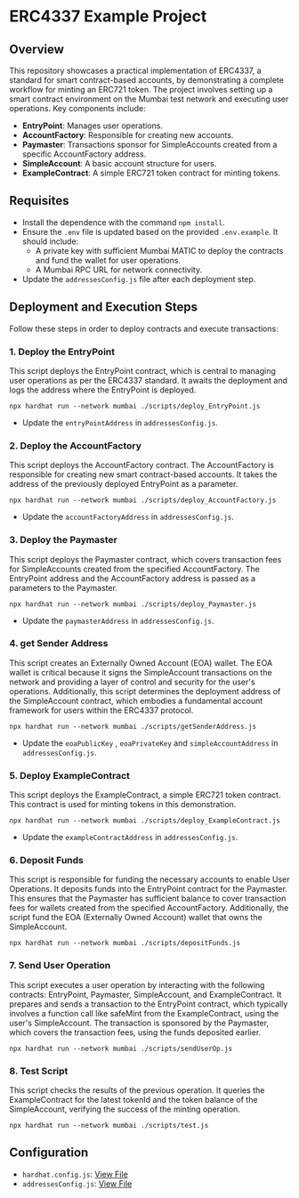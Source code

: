 # ERC4337 Example Project

## Overview
This repository showcases a practical implementation of ERC4337, a standard for smart contract-based accounts, by demonstrating a complete workflow for minting an ERC721 token. The project involves setting up a smart contract environment on the Mumbai test network and executing user operations. Key components include:
- **EntryPoint**: Manages user operations.
- **AccountFactory**: Responsible for creating new accounts.
- **Paymaster**: Transactions sponsor for SimpleAccounts created from a specific AccountFactory address.
- **SimpleAccount**: A basic account structure for users.
- **ExampleContract**: A simple ERC721 token contract for minting tokens.

## Requisites
- Install the dependence with the command `npm install`.
- Ensure the `.env` file is updated based on the provided `.env.example`. It should include:
  - A private key with sufficient Mumbai MATIC to deploy the contracts and fund the wallet for user operations.
  - A Mumbai RPC URL for network connectivity.
- Update  the `addressesConfig.js` file after each deployment step.

## Deployment and Execution Steps
Follow these steps in order to deploy contracts and execute transactions:

### 1. Deploy the EntryPoint
This script deploys the EntryPoint contract, which is central to managing user operations as per the ERC4337 standard. It awaits the deployment and logs the address where the EntryPoint is deployed.

`npx hardhat run --network mumbai ./scripts/deploy_EntryPoint.js`

- Update the `entryPointAddress` in `addressesConfig.js`.

### 2. Deploy the AccountFactory
This script deploys the AccountFactory contract. The AccountFactory is responsible for creating new smart contract-based accounts. It takes the address of the previously deployed EntryPoint as a parameter.

`npx hardhat run --network mumbai ./scripts/deploy_AccountFactory.js`

- Update the `accountFactoryAddress` in `addressesConfig.js`.

### 3. Deploy the Paymaster
This script deploys the Paymaster contract, which covers transaction fees for SimpleAccounts created from the specified AccountFactory. The EntryPoint address and the AccountFactory address is passed as a parameters to the Paymaster.

`npx hardhat run --network mumbai ./scripts/deploy_Paymaster.js`

- Update the `paymasterAddress` in `addressesConfig.js`.

### 4. get Sender Address 
This script creates an Externally Owned Account (EOA) wallet. The EOA wallet is critical because it signs the SimpleAccount transactions on the network and providing a layer of control and security for the user's operations. Additionally, this script determines the deployment address of the SimpleAccount contract, which embodies a fundamental account framework for users within the ERC4337 protocol.

`npx hardhat run --network mumbai ./scripts/getSenderAddress.js`

- Update the `eoaPublicKey` , `eoaPrivateKey` and `simpleAccountAddress` in `addressesConfig.js`.

### 5. Deploy ExampleContract
This script deploys the ExampleContract, a simple ERC721 token contract. This contract is used for minting tokens in this demonstration.

`npx hardhat run --network mumbai ./scripts/deploy_ExampleContract.js`

- Update the `exampleContractAddress` in `addressesConfig.js`.

### 6. Deposit Funds
This script is responsible for funding the necessary accounts to enable User Operations. It deposits funds into the EntryPoint contract for the Paymaster. This ensures that the Paymaster has sufficient balance to cover transaction fees for wallets created from the specified AccountFactory. Additionally, the script fund the EOA (Externally Owned Account) wallet that owns the SimpleAccount.

`npx hardhat run --network mumbai ./scripts/depositFunds.js`

### 7. Send User Operation
This script executes a user operation by interacting with the following contracts: EntryPoint, Paymaster, SimpleAccount, and ExampleContract. It prepares and sends a transaction to the EntryPoint contract, which typically involves a function call like safeMint from the ExampleContract, using the user's SimpleAccount.
The transaction is sponsored by the Paymaster, which covers the transaction fees, using the funds deposited earlier.

`npx hardhat run --network mumbai ./scripts/sendUserOp.js`

### 8. Test Script
 This script checks the results of the previous operation. It queries the ExampleContract for the latest tokenId and the token balance of the SimpleAccount, verifying the success of the minting operation.

`npx hardhat run --network mumbai ./scripts/test.js`

## Configuration
- `hardhat.config.js`: [View File](https://github.com/cmatan10/erc4337-example/blob/main/hardhat.config.js)
- `addressesConfig.js`: [View File](https://github.com/cmatan10/erc4337-example/blob/main/addressesConfig.js)

